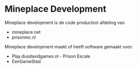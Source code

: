 # Mineplace Development

Mineplace development is de code production afdeling van
- mineplace.net
- prisonmc.nl

Mineplace development maakt of heeft software gemaakt voor:

- Play.dusdavidgames.nl - Prison Escale
- EenGameStad
